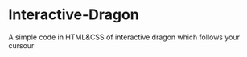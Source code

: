 # Interactive-Dragon
A simple code in HTML&amp;CSS of  interactive dragon which follows your cursour
